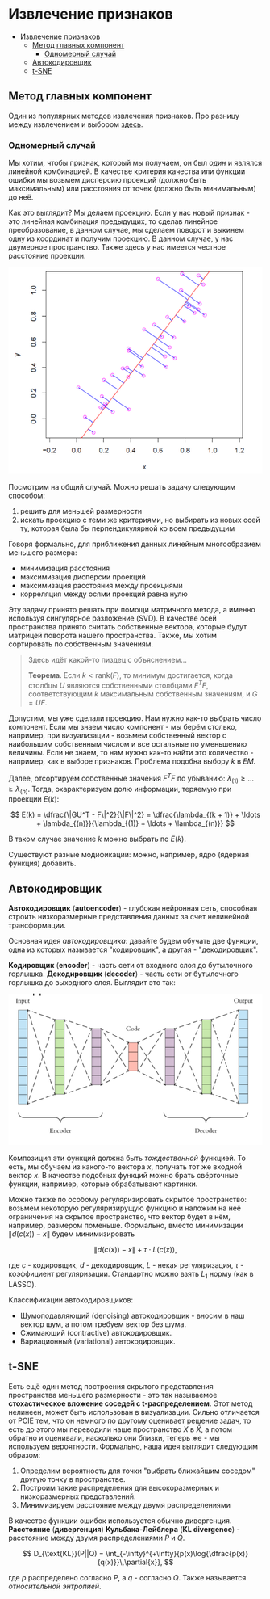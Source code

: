# Извлечение признаков

- [Извлечение признаков](#извлечение-признаков)
  - [Метод главных компонент](#метод-главных-компонент)
    - [Одномерный случай](#одномерный-случай)
  - [Автокодировщик](#автокодировщик)
  - [t-SNE](#t-sne)

## Метод главных компонент

Один из популярных методов извлечения признаков. Про разницу между извлечением и выбором [здесь](L11-FeatureSelection.md).

### Одномерный случай

Мы хотим, чтобы признак, который мы получаем, он был *один* и являлся линейной комбинацией. В качестве критерия качества или функции ошибки мы возьмем дисперсию проекций (должно быть максимальным) или расстояния от точек (должно быть минимальным) до неё.

Как это выглядит? Мы делаем проекцию. Если у нас новый признак - это линейная комбинация предыдущих, то сделав линейное преобразование, в данном случае, мы сделаем поворот и выкинем одну из координат и получим проекцию. В данном случае, у нас двумерное пространство. Также здесь у нас имеется честное расстояние проекции.

![Поворот](assets/turn.png)

Посмотрим на общий случай. Можно решать задачу следующим способом:

1. решить для меньшей размерности
2. искать проекцию с теми же критериями, но выбирать из новых осей ту, которая была бы перпендикулярной ко всем предыдущим

Говоря формально, для приближения данных линейным многообразием меньшего размера:

- минимизация расстояния
- максимизация дисперсии проекций
- максимизация расстояния между проекциями
- корреляция между осями проекций равна нулю

Эту задачу принято решать при помощи матричного метода, а именно используя сингулярное разложение (SVD). В качестве осей пространства принято считать собственные вектора, которые будут матрицей поворота нашего пространства. Также, мы хотим сортировать по собственным значениям.

> Здесь идёт какой-то пиздец с объяснением...
>
> **Теорема**. Если $k < \text{rank}(F)$, то минимум достигается, когда столбцы $U$ являются собственными столбцами $F^TF$, соответствующим $k$ максимальным собственным значениям, и $G = UF$.

Допустим, мы уже сделали проекцию. Нам нужно как-то выбрать число компонент. Если мы знаем число компонент - мы берём столько, например, при визуализации - возьмем собственный вектор с наибольшим собственным числом и все остальные по уменьшению величины. Если не знаем, то нам нужно как-то найти это количество - например, как в выборе признаков. Проблема подобна выбору $k$ в $EM$.

Далее, отсортируем собственные значения $F^TF$ по убыванию: $\lambda_{(1)} \geqslant \ldots \geqslant \lambda_{(n)}$. Тогда, охарактеризуем долю информации, теряемую при проекции $E(k)$:

$$
  E(k) = \dfrac{\|GU^T - F\|^2}{\|F\|^2} = \dfrac{\lambda_{(k + 1)} + \ldots + \lambda_{(n)}}{\lambda_{(1)} + \ldots + \lambda_{(n)}}
$$

В таком случае значение $k$ можно выбрать по $E(k)$.

Существуют разные модификации: можно, например, ядро (ядерная функция) добавить.

## Автокодировщик

**Автокодировщик** (**autoencoder**) - глубокая нейронная сеть, способная строить низкоразмерные представления данных за счет нелинейной трансформации.

Основная идея *автокодировщика*: давайте будем обучать две функции, одна из которых называется "кодировщик", а другая - "декодировщик".

**Кодировщик** (**encoder**) - часть сети от входного слоя до бутылочного горлышка. **Декодировщик** (**decoder**) - часть сети от бутылочного горлышка до выходного слоя. Выглядит это так:

![Кодировщик и декодировщик](assets/decoder-and-encoder.png)

Композиция эти функций должна быть *тождественной* функцией. То есть, мы обучаем из какого-то вектора $x$, получать тот же входной вектор $x$. В качестве подобных функций можно брать свёрточные функции, например, которые обрабатывают картинки.

Можно также по особому регуляризировать скрытое пространство: возьмем некоторую регуляризирущую функцию и наложим на неё ограничения на скрытое пространство, что вектор будет в нём, например, размером поменьше. Формально, вместо минимизации $\|d(c(x)) - x\|$ будем минимизировать

$$
  \|d(c(x)) - x\| + \tau \cdot L(c(x)),
$$

где $c$ - кодировщик, $d$ - декодировщик, $L$ - некая регуляризация, $\tau$ - коэффициент регуляризации. Стандартно можно взять $L_1$ норму (как в LASSO).

Классификации автокодировщиков:

- Шумоподавляющий (denoising) автокодировщик - вносим в наш вектор шум, а потом требуем вектор без шума.
- Сжимающий (contractive) автокодировщик.
- Вариационный (variational) автокодировщик.

## t-SNE

Есть ещё один метод построения скрытого представления пространства меньшего размерности - это так называемое **стохастическое вложение соседей с t-распределением**. Этот метод нелинеен, может быть использован в визуализации. Сильно отличается от PCIE тем, что он немного по другому оценивает решение задач, то есть до этого мы переводили наше пространство $X$ в $\hat{X}$, а потом обратно и оценивали, насколько они близки, теперь же - мы используем вероятности. Формально, наша идея выглядит следующим образом:

1. Определим вероятность для точки "выбрать ближайшим соседом" другую точку в пространстве.
2. Построим такие распределения для высокоразмерных и низкоразмерных представлений.
3. Минимизируем расстояние между двумя распределениями

В качестве функции ошибок используется обычно дивергенция. **Расстояние** (**дивергенция**) **Кульбака-Лейблера** (**KL divergence**) - расстояние между двумя распределениями $P$ и $Q$.

$$
  D_{\text{KL}}(P||Q) = \int_{-\infty}^{+\infty}{p(x)\log{\dfrac{p(x)}{q(x)}}\,\partial{x}},
$$

где $p$ распределено согласно $P$, а $q$ - согласно $Q$. Также называется *относительной энтропией*.
